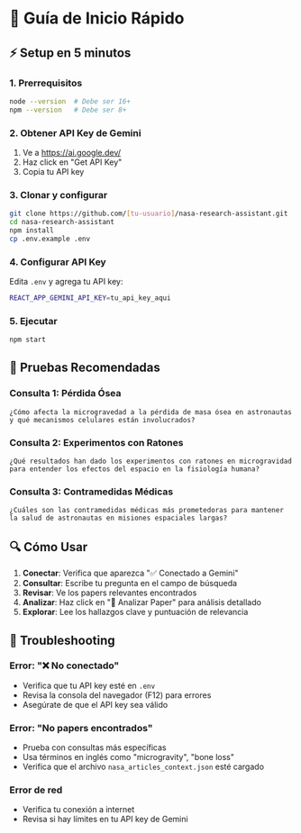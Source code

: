 # 🚀 Guía de Inicio Rápido

## ⚡ Setup en 5 minutos

### 1. Prerrequisitos

```bash
node --version  # Debe ser 16+
npm --version   # Debe ser 8+
```

### 2. Obtener API Key de Gemini

1. Ve a https://ai.google.dev/
2. Haz click en "Get API Key"
3. Copia tu API key

### 3. Clonar y configurar

```bash
git clone https://github.com/[tu-usuario]/nasa-research-assistant.git
cd nasa-research-assistant
npm install
cp .env.example .env
```

### 4. Configurar API Key

Edita `.env` y agrega tu API key:

```bash
REACT_APP_GEMINI_API_KEY=tu_api_key_aqui
```

### 5. Ejecutar

```bash
npm start
```

## 🧪 Pruebas Recomendadas

### Consulta 1: Pérdida Ósea

```
¿Cómo afecta la microgravedad a la pérdida de masa ósea en astronautas y qué mecanismos celulares están involucrados?
```

### Consulta 2: Experimentos con Ratones

```
¿Qué resultados han dado los experimentos con ratones en microgravidad para entender los efectos del espacio en la fisiología humana?
```

### Consulta 3: Contramedidas Médicas

```
¿Cuáles son las contramedidas médicas más prometedoras para mantener la salud de astronautas en misiones espaciales largas?
```

## 🔍 Cómo Usar

1. **Conectar**: Verifica que aparezca "✅ Conectado a Gemini"
2. **Consultar**: Escribe tu pregunta en el campo de búsqueda
3. **Revisar**: Ve los papers relevantes encontrados
4. **Analizar**: Haz click en "🔬 Analizar Paper" para análisis detallado
5. **Explorar**: Lee los hallazgos clave y puntuación de relevancia

## 🐛 Troubleshooting

### Error: "❌ No conectado"

- Verifica que tu API key esté en `.env`
- Revisa la consola del navegador (F12) para errores
- Asegúrate de que el API key sea válido

### Error: "No papers encontrados"

- Prueba con consultas más específicas
- Usa términos en inglés como "microgravity", "bone loss"
- Verifica que el archivo `nasa_articles_context.json` esté cargado

### Error de red

- Verifica tu conexión a internet
- Revisa si hay límites en tu API key de Gemini
